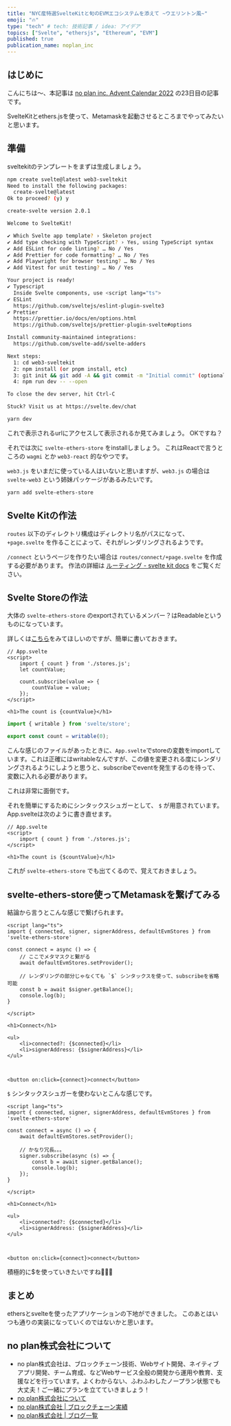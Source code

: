 ```yaml
---
title: "NYC産特選SvelteKitと旬のEVMエコシステムを添えて ~ウエリントン風~"
emoji: "🔥"
type: "tech" # tech: 技術記事 / idea: アイデア
topics: ["Svelte", "ethersjs", "Ethereum", "EVM"]
published: true
publication_name: noplan_inc
---
```


## はじめに

こんにちは〜、本記事は [no plan inc. Advent Calendar 2022](https://qiita.com/advent-calendar/2022/noplan_inc) の23日目の記事です。

SvelteKitとethers.jsを使って、Metamaskを起動させるところまでやってみたいと思います。


## 準備
sveltekitのテンプレートをまずは生成しましょう。

```bash
npm create svelte@latest web3-sveltekit
Need to install the following packages:
  create-svelte@latest
Ok to proceed? (y) y

create-svelte version 2.0.1

Welcome to SvelteKit!

✔ Which Svelte app template? › Skeleton project
✔ Add type checking with TypeScript? › Yes, using TypeScript syntax
✔ Add ESLint for code linting? … No / Yes
✔ Add Prettier for code formatting? … No / Yes
✔ Add Playwright for browser testing? … No / Yes
✔ Add Vitest for unit testing? … No / Yes

Your project is ready!
✔ Typescript
  Inside Svelte components, use <script lang="ts">
✔ ESLint
  https://github.com/sveltejs/eslint-plugin-svelte3
✔ Prettier
  https://prettier.io/docs/en/options.html
  https://github.com/sveltejs/prettier-plugin-svelte#options

Install community-maintained integrations:
  https://github.com/svelte-add/svelte-adders

Next steps:
  1: cd web3-sveltekit
  2: npm install (or pnpm install, etc)
  3: git init && git add -A && git commit -m "Initial commit" (optional)
  4: npm run dev -- --open

To close the dev server, hit Ctrl-C

Stuck? Visit us at https://svelte.dev/chat
```

```bash
yarn dev
```

これで表示されるurlにアクセスして表示されるか見てみましょう。
OKですね？

それでは次に `svelte-ethers-store` をinstallしましょう。
これはReactで言うところの `wagmi` とか `web3-react` 的なやつです。

`web3.js` をいまだに使っている人はいないと思いますが、`web3.js` の場合は `svelte-web3` という姉妹パッケージがあるみたいです。

```bash
yarn add svelte-ethers-store
```

## Svelte Kitの作法
`routes` 以下のディレクトリ構成はディレクトリ名がパスになって、 `+page.svelte` を作ることによって、それがレンダリングされるようです。

`/connect` というページを作りたい場合は `routes/connect/+page.svelte` を作成する必要があります。
作法の詳細は [ルーティング - svelte kit docs](https://kit.svelte.jp/docs/routing) をご覧ください。

## Svelte Storeの作法
大体の `svelte-ethers-store` のexportされているメンバー？はReadableというものになっています。

詳しくは[こちら](https://svelte.jp/tutorial/auto-subscriptions)をみてほしいのですが、簡単に書いておきます。

```svelte
// App.svelte
<script>
	import { count } from './stores.js';
	let countValue;

	count.subscribe(value => {
		countValue = value;
	});
</script>

<h1>The count is {countValue}</h1>
```

```js
import { writable } from 'svelte/store';

export const count = writable(0);
```

こんな感じのファイルがあったときに、`App.svelte`でstoreの変数をimportしています。これは正確にはwritableなんですが、この値を変更される度にレンダリングされるようにしようと思うと、subscribeでeventを発生するのを待って、変数に入れる必要があります。

これは非常に面倒です。

それを簡単にするためにシンタックスシュガーとして、 `$` が用意されています。
App.svelteは次のように書き直せます。


```svelte
// App.svelte
<script>
	import { count } from './stores.js';
</script>

<h1>The count is {$countValue}</h1>
```

これが `svelte-ethers-store` でも出てくるので、覚えておきましょう。


## svelte-ethers-store使ってMetamaskを繋げてみる

結論から言うとこんな感じで繋げられます。

```svelte
<script lang="ts">
import { connected, signer, signerAddress, defaultEvmStores } from 'svelte-ethers-store'

const connect = async () => {
    // ここでメタマスクと繋がる
    await defaultEvmStores.setProvider();

    // レンダリングの部分じゃなくても `$` シンタックスを使って、subscribeを省略可能
    const b = await $signer.getBalance();
    console.log(b);
}

</script>

<h1>Connect</h1>

<ul>
    <li>connected?: {$connected}</li>
    <li>signerAddress: {$signerAddress}</li>
</ul>



<button on:click={connect}>connect</button>
```

`$` シンタックスシュガーを使わないとこんな感じです。

```svelte
<script lang="ts">
import { connected, signer, signerAddress, defaultEvmStores } from 'svelte-ethers-store'

const connect = async () => {
    await defaultEvmStores.setProvider();

    // かなり冗長。。。
    signer.subscribe(async (s) => {
        const b = await signer.getBalance();
        console.log(b);
    });
}

</script>

<h1>Connect</h1>

<ul>
    <li>connected?: {$connected}</li>
    <li>signerAddress: {$signerAddress}</li>
</ul>



<button on:click={connect}>connect</button>
```

積極的に$を使っていきたいですね🤑🤑🤑

## まとめ
ethersとsvelteを使ったアプリケーションの下地ができました。
このあとはいつも通りの実装になっていくのではないかと思います。

## no plan株式会社について
- no plan株式会社は、ブロックチェーン技術、Webサイト開発、ネイティブアプリ開発、チーム育成、などWebサービス全般の開発から運用や教育、支援などを行っています。よくわからない、ふわふわしたノープラン状態でも大丈夫！ご一緒にプランを立てていきましょう！
- [no plan株式会社について](https://noplan-inc.com)
- [no plan株式会社 | ブロックチェーン実績](https://noplan-inc.com/blockchain)
- [no plan株式会社 | ブログ一覧](https://noplan-inc.com/blog)